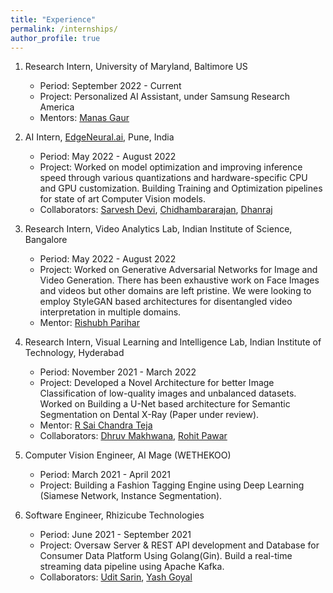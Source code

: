 ```yaml
---
title: "Experience"
permalink: /internships/
author_profile: true
---
```


1. Research Intern, University of Maryland, Baltimore US
    * Period: September 2022 - Current
    * Project: Personalized AI Assistant, under Samsung Research America
    * Mentors: [Manas Gaur](https://manasgaur.github.io/)

2. AI Intern, [EdgeNeural.ai](https://edgeneural.ai/), Pune, India
    * Period: May 2022 - August 2022
    * Project: Worked on model optimization and improving inference speed through various quantizations and hardware-specific CPU and GPU customization.
    Building Training and Optimization pipelines for state of art Computer Vision models.
    * Collaborators: [Sarvesh Devi](https://www.linkedin.com/in/sarveshdevi/), [Chidhambararajan](https://www.linkedin.com/in/chidha1434/), 
    [Dhanraj](https://www.linkedin.com/in/dhanraj-katkar-24357b14b/)

3. Research Intern, Video Analytics Lab, Indian Institute of Science, Bangalore
    * Period: May 2022 - August 2022
    * Project: Worked on Generative Adversarial Networks for Image and Video Generation. There has been exhaustive work on Face Images and videos but other domains are left pristine. We were looking to employ StyleGAN based architectures for disentangled video interpretation in multiple domains.
    * Mentor: [Rishubh Parihar](https://www.linkedin.com/in/rishubh-parihar/)

4. Research Intern, Visual Learning and Intelligence Lab, Indian Institute of Technology, Hyderabad
    * Period: November 2021 - March 2022
    * Project: Developed a Novel Architecture for better Image Classification of low-quality images and unbalanced datasets. Worked on Building a U-Net based architecture for Semantic Segmentation on Dental X-Ray (Paper under review).
    * Mentor: [R Sai Chandra Teja](https://scholar.google.com/citations?user=gVSXe1IAAAAJ&hl=en)
    * Collaborators: [Dhruv Makhwana](https://scholar.google.com/citations?user=enWWINgAAAAJ&hl=en), [Rohit Pawar](https://www.linkedin.com/in/rohit-pawar-a9992a1b4/)
4. Computer Vision Engineer, AI Mage (WETHEKOO)
    * Period: March 2021 - April 2021
    * Project: Building a Fashion Tagging Engine using Deep Learning (Siamese Network, Instance Segmentation).
5. Software Engineer, Rhizicube Technologies
    * Period: June 2021 - September 2021
    * Project: Oversaw Server & REST API development and Database for Consumer Data Platform Using Golang(Gin). Build a real-time streaming data pipeline using Apache Kafka.
    * Collaborators: [Udit Sarin](https://www.linkedin.com/in/uditsarin/),
    [Yash Goyal](https://www.linkedin.com/in/yashgoyal07/)